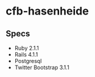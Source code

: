cfb-hasenheide
==============

Specs
-----
* Ruby 2.1.1
* Rails 4.1.1
* Postgresql
* Twitter Bootstrap 3.1.1
